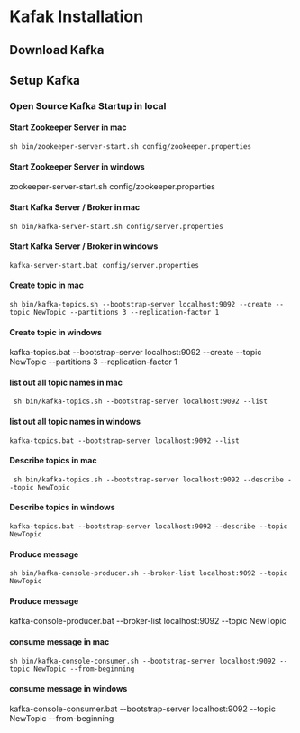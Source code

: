 # Kafak Installation

## Download Kafka 

## Setup Kafka

### Open Source Kafka Startup in local
#### Start Zookeeper Server  in mac
`sh bin/zookeeper-server-start.sh config/zookeeper.properties`

#### Start Zookeeper Server in windows
zookeeper-server-start.sh config/zookeeper.properties

#### Start Kafka Server / Broker in mac
`sh bin/kafka-server-start.sh config/server.properties`

#### Start Kafka Server / Broker in windows
`kafka-server-start.bat config/server.properties`

#### Create topic in mac
`sh bin/kafka-topics.sh --bootstrap-server localhost:9092 --create --topic NewTopic --partitions 3 --replication-factor 1`
#### Create topic in windows
kafka-topics.bat --bootstrap-server localhost:9092 --create --topic NewTopic --partitions 3 --replication-factor 1


#### list out all topic names in mac
` sh bin/kafka-topics.sh --bootstrap-server localhost:9092 --list`
#### list out all topic names in windows
`kafka-topics.bat --bootstrap-server localhost:9092 --list`

#### Describe topics in mac
` sh bin/kafka-topics.sh --bootstrap-server localhost:9092 --describe --topic NewTopic`
#### Describe topics in windows
`kafka-topics.bat --bootstrap-server localhost:9092 --describe --topic NewTopic`

#### Produce message
`sh bin/kafka-console-producer.sh --broker-list localhost:9092 --topic NewTopic`
#### Produce message
kafka-console-producer.bat --broker-list localhost:9092 --topic NewTopic

#### consume message in mac
`sh bin/kafka-console-consumer.sh --bootstrap-server localhost:9092 --topic NewTopic --from-beginning`

#### consume message in windows
kafka-console-consumer.bat --bootstrap-server localhost:9092 --topic NewTopic --from-beginning



